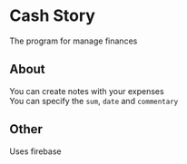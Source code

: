 # Cash Story
The program for manage finances

## About
You can create notes with your expenses<br>
You can specify the `sum`, `date` and `commentary`

## Other
Uses firebase 
